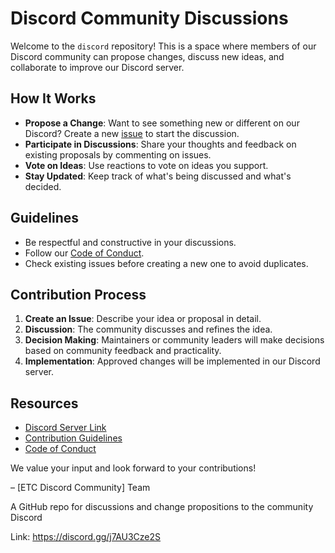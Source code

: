 # Discord Community Discussions

Welcome to the `discord` repository! This is a space where members of our Discord community can propose changes, discuss new ideas, and collaborate to improve our Discord server.

## How It Works
- **Propose a Change**: Want to see something new or different on our Discord? Create a new [issue](https://github.com/ethereumclassic/discord/issues) to start the discussion.
- **Participate in Discussions**: Share your thoughts and feedback on existing proposals by commenting on issues.
- **Vote on Ideas**: Use reactions to vote on ideas you support.
- **Stay Updated**: Keep track of what's being discussed and what's decided.

## Guidelines
- Be respectful and constructive in your discussions.
- Follow our [Code of Conduct](link-to-code-of-conduct).
- Check existing issues before creating a new one to avoid duplicates.

## Contribution Process
1. **Create an Issue**: Describe your idea or proposal in detail.
2. **Discussion**: The community discusses and refines the idea.
3. **Decision Making**: Maintainers or community leaders will make decisions based on community feedback and practicality.
4. **Implementation**: Approved changes will be implemented in our Discord server.

## Resources
- [Discord Server Link](your-discord-link)
- [Contribution Guidelines](link-to-contribution-guidelines)
- [Code of Conduct](link-to-code-of-conduct)

We value your input and look forward to your contributions!

– [ETC Discord Community] Team

A GitHub repo for discussions and change propositions to the community Discord

Link: https://discord.gg/j7AU3Cze2S
